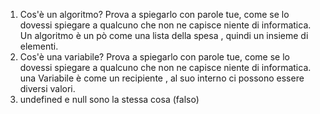 1. Cos'è un algoritmo? Prova a spiegarlo con parole tue, come se lo dovessi spiegare a qualcuno che non ne capisce niente di informatica.
Un algoritmo è un pò come una lista della spesa , quindi un insieme di elementi.
2. Cos'è una variabile? Prova a spiegarlo con parole tue, come se lo dovessi spiegare a qualcuno che non ne capisce niente di informatica.
una Variabile è come un recipiente , al suo interno ci possono essere diversi valori.
3. undefined e null sono la stessa cosa (falso)
